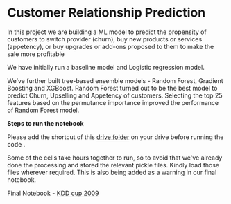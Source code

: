 # Customer Relationship Prediction
In this project we are building a ML model to predict the propensity of customers to switch provider (churn), buy new products or services (appetency), or buy upgrades or add-ons proposed to them to make the sale more profitable

We have initially run a baseline model and Logistic regression model.

We’ve further built tree-based ensemble models - Random Forest, Gradient Boosting and XGBoost. Random Forest turned out to be the best model to predict Churn, Upselling and Appetency of customers. Selecting the top 25 features based on the permutance importance improved the performance of Random Forest model.

**Steps to run the notebook**

Please add the shortcut of this [drive folder](https://drive.google.com/drive/folders/12sa5znzETBehSbXSidr6LjA_WoU8JHWa?usp=sharing) on your drive before running the code .

Some of the cells take hours together to run, so to avoid that we've already done the processing and stored the relevant pickle files. Kindly load those files wherever required. This is also being added as a warning in our final notebook.

Final Notebook - [KDD cup 2009](https://github.com/akshaypt7/customer_relationship_prediction/blob/main/Kdd_cup_final_gradientboosting.ipynb)
